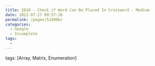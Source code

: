 ```yaml
---
title: 2018 - Check if Word Can Be Placed In Crossword - Medium
date: 2022-07-27 09:57:26
permalink: /pages/51490b/
categories:
  - Google
  - Incomplete
tags:
  - 
---
```

tags: [Array, Matrix, Enumeration]